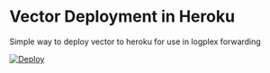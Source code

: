 # Vector Deployment in Heroku

Simple way to deploy vector to heroku for use in logplex forwarding


[![Deploy](https://www.herokucdn.com/deploy/button.svg)](https://heroku.com/deploy?template=https://github.com/anglinb/heroku-logplex-vector-example)
